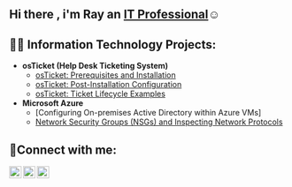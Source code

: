 ## Hi there , i'm Ray an <a href="https://linkedin.com/in/Ray-addico-341615261/">IT Professional</a>☺</h1>
<h2>👨‍💻 Information Technology Projects:</h2>
 
- <b>osTicket (Help Desk Ticketing System)</b> 
  - [osTicket: Prerequisites and Installation](https://github.com/RayAddico/osticket-prereqs)
  - [osTicket: Post-Installation Configuration](https://github.com/RayAddico/post-install-config)
  - [osTicket: Ticket Lifecycle Examples](https://github.com/RayAddico/ticket-lifecycle)
- <b>Microsoft Azure</b>
  - [Configuring On-premises Active Directory within Azure VMs]
  - [Network Security Groups (NSGs) and Inspecting Network Protocols](https://github.com/RayAddico/azure-network-protocols) 
<h2>🤳Connect with me:</h2>

[<img align="left" alt="Ray | Twitter" width="22px" src="https://cdn.jsdelivr.net/npm/simple-icons@v3/icons/twitter.svg" />][twitter]
[<img align="left" alt="Ray | LinkedIn" width="22px" src="https://cdn.jsdelivr.net/npm/simple-icons@v3/icons/linkedin.svg" />][linkedin]
[<img align="left" alt="Ray | Instagram" width="22px" src="https://cdn.jsdelivr.net/npm/simple-icons@v3/icons/instagram.svg" />][instagram]


[twitter]: https://twitter.com
[instagram]: https://www.instagram.com/addicorayy/
[linkedin]: https://linkedin.com/in/ray-addico-341615261/
